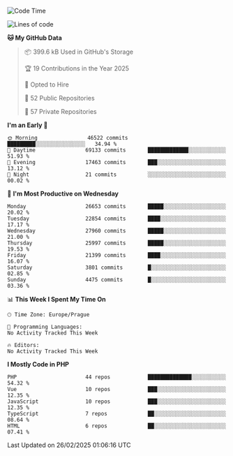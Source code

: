 <!--START_SECTION:waka-->
![Code Time](http://img.shields.io/badge/Code%20Time-1%2C584%20hrs%203%20mins-blue)

![Lines of code](https://img.shields.io/badge/From%20Hello%20World%20I%27ve%20Written-40.7%20million%20lines%20of%20code-blue)

**🐱 My GitHub Data** 

> 📦 399.6 kB Used in GitHub's Storage 
 > 
> 🏆 19 Contributions in the Year 2025
 > 
> 💼 Opted to Hire
 > 
> 📜 52 Public Repositories 
 > 
> 🔑 57 Private Repositories 
 > 
**I'm an Early 🐤** 

```text
🌞 Morning                46522 commits       █████████░░░░░░░░░░░░░░░░   34.94 % 
🌆 Daytime                69133 commits       █████████████░░░░░░░░░░░░   51.93 % 
🌃 Evening                17463 commits       ███░░░░░░░░░░░░░░░░░░░░░░   13.12 % 
🌙 Night                  21 commits          ░░░░░░░░░░░░░░░░░░░░░░░░░   00.02 % 
```
📅 **I'm Most Productive on Wednesday** 

```text
Monday                   26653 commits       █████░░░░░░░░░░░░░░░░░░░░   20.02 % 
Tuesday                  22854 commits       ████░░░░░░░░░░░░░░░░░░░░░   17.17 % 
Wednesday                27960 commits       █████░░░░░░░░░░░░░░░░░░░░   21.00 % 
Thursday                 25997 commits       █████░░░░░░░░░░░░░░░░░░░░   19.53 % 
Friday                   21399 commits       ████░░░░░░░░░░░░░░░░░░░░░   16.07 % 
Saturday                 3801 commits        █░░░░░░░░░░░░░░░░░░░░░░░░   02.85 % 
Sunday                   4475 commits        █░░░░░░░░░░░░░░░░░░░░░░░░   03.36 % 
```


📊 **This Week I Spent My Time On** 

```text
🕑︎ Time Zone: Europe/Prague

💬 Programming Languages: 
No Activity Tracked This Week

🔥 Editors: 
No Activity Tracked This Week
```

**I Mostly Code in PHP** 

```text
PHP                      44 repos            ██████████████░░░░░░░░░░░   54.32 % 
Vue                      10 repos            ███░░░░░░░░░░░░░░░░░░░░░░   12.35 % 
JavaScript               10 repos            ███░░░░░░░░░░░░░░░░░░░░░░   12.35 % 
TypeScript               7 repos             ██░░░░░░░░░░░░░░░░░░░░░░░   08.64 % 
HTML                     6 repos             ██░░░░░░░░░░░░░░░░░░░░░░░   07.41 % 
```




 Last Updated on 26/02/2025 01:06:16 UTC
<!--END_SECTION:waka-->
<!--
**AlexKratky/AlexKratky** is a ✨ _special_ ✨ repository because its `README.md` (this file) appears on your GitHub profile.

Here are some ideas to get you started:

- 🔭 I’m currently working on ...
- 🌱 I’m currently learning ...
- 👯 I’m looking to collaborate on ...
- 🤔 I’m looking for help with ...
- 💬 Ask me about ...
- 📫 How to reach me: ...
- 😄 Pronouns: ...
- ⚡ Fun fact: ...
-->
